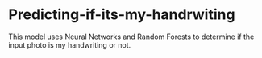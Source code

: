 # Predicting-if-its-my-handrwiting
This model uses Neural Networks and Random Forests to determine if the input photo is my handwriting or not. 
